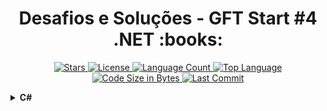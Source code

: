 <h1 align="center">Desafios e Soluções - GFT Start #4 .NET :books:</h1>

<p align="center">  
  <a href="https://github.com/Luiz-Camargo/Desafios_Dio_GFT-Start-4/stargazers">
    <img src="https://img.shields.io/github/stars/Luiz-Camargo/Desafios_Dio_GFT-Start-4?style=social" title="Stars" alt="Stars" /> 
  </a>
    
  <a href="https://github.com/Luiz-Camargo/Desafios_Dio_GFT-Start-4/blob/main/LICENSE">
    <img src="https://img.shields.io/github/license/Luiz-Camargo/Desafios_Dio_GFT-Start-4" title="License" alt="License" /> 
  </a>
 
  <a href="#">
    <img src="https://img.shields.io/github/languages/count/Luiz-Camargo/Desafios_Dio_GFT-Start-4" title="Language Count" alt="Language Count" />
  </a>
  
  <a href="#">
    <img src="https://img.shields.io/github/languages/top/Luiz-Camargo/Desafios_Dio_GFT-Start-4" title="Top Language" alt="Top Language" />
  </a>

  <a href="https://github.com/Luiz-Camargo/Desafios_Dio_GFT-Start-4">
    <img src="https://img.shields.io/github/languages/code-size/Luiz-Camargo/Desafios_Dio_GFT-Start-4" title="Code Size" alt="Code Size in Bytes" />
  </a>
     
  <a href="https://github.com/Luiz-Camargo/Desafios_Dio_GFT-Start-4/commits/main">
    <img src="https://img.shields.io/github/last-commit/Luiz-Camargo/Desafios_Dio_GFT-Start-4" title="Last Commit" alt="Last Commit" />
  </a>
</p>

<!-- C Sharp -->
<details>
    <summary><strong>C#</strong></summary>
    <br />
    <div align="left">
        <!-- Introdução a Programação com C# -->
        <table border=1>
            <tr>
                <th colspan="4">Desafios Iniciais - GFT Start #4 .NET</th>
            </tr>
            <tr>
                <th colspan="4"></th>
            </tr>
            <tr>
                <th>Etapa</th>
                <th>Desafio</th>
                <th>Solução</th>
                <th>Status</th>
            </tr>
            <tr>
                <td align="center">1</td>
                <td>Mês</td>
                <td><a href="https://github.com/Luiz-Camargo/Desafios_Dio_GFT-Start-4/blob/main/Desafios/C%20Sharp/01.%20Desafios%20Iniciais%20-%20GFT%20Start%20%234%20.NET/1.%20M%C3%AAs/solucao.cs">Código</a></td>
                <td align="center">✅</td>
            </tr>
            <tr>
                <td align="center">2</td>
                <td>Quadrado e ao Cubo</td>
                <td><a href="https://github.com/Luiz-Camargo/Desafios_Dio_GFT-Start-4/blob/main/Desafios/C%20Sharp/01.%20Desafios%20Iniciais%20-%20GFT%20Start%20%234%20.NET/2.%20Quadrado%20e%20ao%20Cubo/solucao.cs">Código</a></td>
                <td align="center">✅</td>
            </tr>
            <tr>
                <td align="center">3</td>
                <td>Soma de Pares Consecutivos</td>
                <td><a href="https://github.com/Luiz-Camargo/Desafios_Dio_GFT-Start-4/blob/main/Desafios/C%20Sharp/01.%20Desafios%20Iniciais%20-%20GFT%20Start%20%234%20.NET/3.%20Soma%20de%20Pares%20Consecutivos/solucao.cs">Código</a></td>
                <td align="center">✅</td>
        </table>
        <!-- Introdução a Programação com C# -->
        <!-- Introdução a Programação com .NET -->
        <table border=1>
            <tr>
                <th colspan="4">Desafios Básicos - GFT Start #4 .NET</th>
            </tr>
            <tr>
                <th colspan="4"></th>
            </tr>
            <tr>
                <th>Etapa</th>
                <th>Desafio</th>
                <th>Solução</th>
                <th>Status</th>
            </tr>
            <tr>
                <td align="center">1</td>
                <td>Contagem de Cédulas</td>
                <td><a href="https://github.com/Luiz-Camargo/Desafios_Dio_GFT-Start-4/blob/main/Desafios/C%20Sharp/02.%20Desafios%20B%C3%A1sicos%20-%20GFT%20Start%20%234%20.NET/1.%20Contagem%20de%20C%C3%A9dulas/solucao.cs">Código</a></td>
                <td align="center">✅</td>
            </tr>
            <tr>
                <td align="center">2</td>
                <td>Triângulo</td>
                <td><a href="https://github.com/Luiz-Camargo/Desafios_Dio_GFT-Start-4/blob/main/Desafios/C%20Sharp/02.%20Desafios%20B%C3%A1sicos%20-%20GFT%20Start%20%234%20.NET/2.%20Tri%C3%A2ngulo/solucao.cs">Código</a></td>
                <td align="center">✅</td>
            </tr>
            <tr>
                <td align="center">3</td>
                <td>Compras de Supermercado</td>
                <td><a href="https://github.com/Luiz-Camargo/Desafios_Dio_GFT-Start-4/blob/main/Desafios/C%20Sharp/02.%20Desafios%20B%C3%A1sicos%20-%20GFT%20Start%20%234%20.NET/3.%20Compras%20no%20Supermercado/solucao.cs">Código</a></td>
                <td align="center">✅</td>
        </table>
    </details>